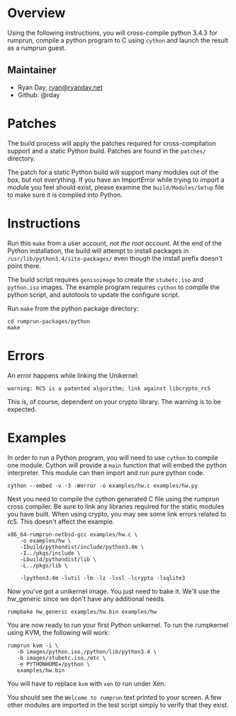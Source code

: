 Overview
========

Using the following instructions, you will cross-compile python 3.4.3
for rumprun, compile a python program to C using `cython` and launch
the result as a rumprun guest.

Maintainer
----------

* Ryan Day, ryan@ryanday.net
* Github: @rday


Patches
=======

The build process will apply the patches required for cross-compilation support
and a static Python build. Patches are found in the `patches/` directory.

The patch for a static Python build will support many modules out of the box,
but not everything. If you have an ImportError while trying to import a module
you feel should exist, please examine the `build/Modules/Setup` file to make
sure it is compiled into Python.


Instructions
============

Run this `make` from a user account, *not the root account*. At the end of the
Python installation, the build will attempt to install packages in `/usr/lib/python3.4/site-packages/`
even though the install prefix doesn't point there.

The build script requires `genisoimage` to create the `stubetc.iso` and `python.iso` images.
The example program requires `cython` to compile the python script, and autotools to update the configure script.

Run `make` from the python package directory:

```
cd rumprun-packages/python
make
```

Errors
======

An error happens while linking the Unikernel:

```
warning: RC5 is a patented algorithm; link against libcrypto_rc5
```

This is, of course, dependent on your crypto library. The warning is to be expected.


Examples
========

In order to run a Python program, you will need to use `cython` to compile one module. Cython
will provide a `main` function that will embed the python interpreter. This module can then import
and run pure python code.

```
cython --embed -v -3 -Werror -o examples/hw.c examples/hw.py
```

Next you need to compile the cython generated C file using the rumprun cross compiler. Be sure
to link any libraries required for the static modules you have built. When using crypto, you
may see some link errors related to rc5. This doesn't affect the example.

```
x86_64-rumprun-netbsd-gcc examples/hw.c \
	-o examples/hw \
	-Ibuild/pythondist/include/python3.4m \
	-I../pkgs/include \
	-Lbuild/pythondist/lib \
	-L../pkgs/lib \

	-lpython3.4m -lutil -lm -lz -lssl -lcrypto -lsqlite3
```

Now you've got a unikernel image. You just need to bake it. We'll use the hw_generic since
we don't have any additional needs.

```
rumpbake hw_generic examples/hw.bin examples/hw
```

You are now ready to run your first Python unikernel. To run the rumpkernel using KVM, the following will work:

```
rumprun kvm -i \
   -b images/python.iso,/python/lib/python3.4 \
   -b images/stubetc.iso,/etc \
   -e PYTHONHOME=/python \
   examples/hw.bin
```

You will have to replace `kvm` with `xen` to run under Xen.

You should see the `Welcome to rumprun` text printed to your screen. A few other modules
are imported in the test script simply to verify that they exist.
